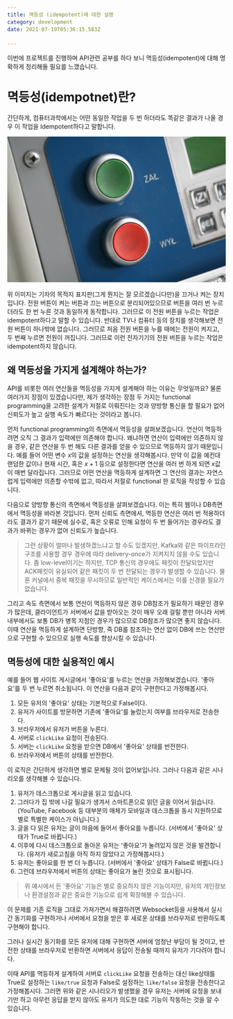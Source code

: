 ```yaml
---
title: 멱등성 (idempotent)에 대한 설명
category: development
date: 2021-07-19T05:36:15.583Z

---
```


이번에 프로젝트를 진행하며 API관련 공부를 하다 보니 멱등성(idempotent)에 대해 명확하게 정리해둘 필요를 느꼈습니다.

# 멱등성(idempotnet)란?

간단하게, 컴퓨터과학에서는 어떤 동일한 작업을 두 번 하더라도 똑같은 결과가 나올 경우 이 작업을 Idempotent하다고 말합니다.

![On_Off_-_Zał_Wył_(3086204137)](imgs/On_Off_-_Zał_Wył_(3086204137).jpg)

위 이미지는 기차의 목적지 표지판(그게 뭔지는 잘 모르겠습니다만)을 끄거나 켜는 장치입니다. 전원 버튼이 켜는 버튼과 끄는 버튼으로 분리되어있으므로 버튼을 여러 번 누르더라도 한 번 누른 것과 동일하게 동작합니다. 그러므로 이 전원 버튼을 누르는 작업은 idempotent하다고 말할 수 있습니다.  반대로 TV나 컴퓨터 등의 장치를 생각해보면 전원 버튼이 하나밖에 없습니다. 그러므로 처음 전원 버튼을 누를 때에는 전원이 켜지고, 두 번째 누르면 전원이 꺼집니다. 그러므로 이런 전자기기의 전원 버튼을 누르는 작업은 idempotent하지 않습니다.

## 왜 멱등성을 가지게 설계해야 하는가?

API를 비롯한 여러 연산들을 멱등성을 가지게 설계해야 하는 이유는 무엇일까요? 물론 여러가지 장점이 있겠습니다만, 제가 생각하는 장점 두 가지는 functional programming을 고려한 설계가 저절로 이뤄진다는 것과 양방향 통신을 할 필요가 없어 신뢰도가 높고 실행 속도가 빠르다는 것이라고 봅니다.

 먼저 functional programming의 측면에서 멱등성을 살펴보겠습니다. 연산이 멱등하려면 오직 그 결과가 입력에만 의존해야 합니다. 왜냐하면 연산이 입력에만 의존하지 않을 경우, 같은 연산을 두 번 해도 다른 결과를 얻을 수 있으므로 멱등하지 않기 때문입니다. 예를 들어 어떤 변수 $x$의 값을 설정하는 연산을 생각해봅시다. 만약 이 값을 예컨대 랜덤한 값이나 현재 시간, 혹은 $x+1$ 등으로 설정한다면 연산을 여러 번 하게 되면 $x$값이 매번 달라집니다. 그러므로 어떤 연산을 멱등하게 설계하면 그 연산의 결과는 자연스럽게 입력에만 의존할 수밖에 없고, 따라서 저절로 functional 한 로직을 작성할 수 있습니다.

다음으로 양방향 통신의 측면에서 멱등성을 살펴보겠습니다. 이는 특히 웹이나 DB측면에서 멱등성을 바라본 것입니다. 먼저 신뢰도 측면에셔, 멱등한 연산은 여러 번 적용하더라도 결과가 같기 때문에 실수로, 혹은 오류로 인해 요청이 두 번 들어가는 경우라도 결과가 바뀌는 경우가 없어 신뢰도가 높습니다.

> 그런 상황이 얼마나 발생하겠느냐고 할 수도 있겠지만, Kafka와 같은 파이프라인 구조를 사용할 경우 경우에 따라 delivery-once가 지켜지지 않을 수도 있습니다. 좀 low-level이기는 하지만, TCP 통신의 경우에도 패킷이 전달되었지만 ACK패킷이 유실되어 같은 패킷이 두 번 전달되는 경우가 발생할 수 있습니다. 물론 커널에서 중복 패킷을 무시하므로 일반적인 케이스에서는 이를 신경쓸 필요가 없습니다.

그리고 속도 측면에서 보통 연산이 멱등하지 않은 경우 DB참조가 필요하기 때문인 경우가 많은데, 클라이언트가 서버에서 값을 받아오는 것이 매우 오래 걸릴 뿐만 아니라 서버 내부에서도 보통 DB가 병목 지점인 경우가 많으므로 DB참조가 많으면 좋지 않습니다. 이때 연산을 멱등하게 설계하면 단방향, 즉 DB를 참조하는 연산 없이 DB에 쓰는 연산만으로 구현할 수 있으므로 실행 속도를 향상시킬 수 있습니다.

## 멱등성에 대한 실용적인 예시

예를 들어 웹 사이트 게시글에서 '좋아요'를 누르는 연산을 가정해보겠습니다. '좋아요'를 두 번 누르면 취소됩니다. 이 연산을 다음과 같이 구현한다고 가정해봅시다.

1. 모든 유저의 '좋아요' 상태는 기본적으로 False이다.
2. 유저가 사이트를 방문하면 기존에 '좋아요'를 눌렀는지 여부를 브라우저로 전송한다.
3. 브라우저에서 유저가 버튼을 누른다.
4. 서버로 `clickLike` 요청이 전송된다.
5. 서버는 `clickLike` 요청을 받으면 DB에서 '좋아요' 상태를 반전한다.
6. 브라우저에서 버튼의 상태를 반전한다.

이 로직은 간단하게 생각하면 별로 문제될 것이 없어보입니다. 그러나 다음과 같은 시나리오를 생각해볼 수 있습니다.

1. 유저가 데스크톱으로 게시글을 읽고 있습니다.
2. 그러다가 집 밖에 나갈 필요가 생겨서 스마트폰으로 읽던 글을 이어서 읽습니다. (YouTube, Facebook 등 대부분의 매체가 모바일과 데스크톱을 동시 지원하므로 별로 특별한 케이스가 아닙니다.)
3. 글을 다 읽은 유저는 글이 마음에 들어서 좋아요를 누릅니다. (서버에서 '좋아요' 상태가 True로 바뀝니다.)
4. 이후에 다시 데스크톱으로 돌아온 유저는 '좋아요'가 눌려있지 않은 것을 발견합니다. (유저가 새로고침을 아직 하지 않았다고 가정해봅시다.)
5. 유저는 좋아요를 한 번 더 누릅니다. (서버에서 '좋아요' 상태가 False로 바뀝니다.)
6. 그런데 브라우저에서 버튼의 상태는 좋아요가 눌린 것으로 표시됩니다.

> 위 예시에서 든 '좋아요' 기능은 별로 중요하지 않은 기능이지만, 유저의 개인정보나 환경설정과 같은 중요한 기능으로 쉽게 확장해볼 수 있습니다.

이 문제를 기존 로직을 그대로 가져가면서 해결하려면 Websocket등을 사용해서 실시간 동기화를 구현하거나 서버에서 요청을 받은 후 새로운 상태를 브라우저로 반환하도록 구현해야 합니다.

그러나 실시간 동기화를 모든 유저에 대해 구현하면 서버에 엄청난 부담이 될 것이고, 반전한 상태를 브라우저로 반환하면 서버에서 응답이 전송될 때까지 유저가 기다려야 합니다.

이때 API를 멱등하게 설계하여 서버로 `clickLike` 요청을 전송하는 대신 like상태를 True로 설정하는 `like/true` 요청과 False로 설정하는 `like/false` 요청을 전송한다고 가정해봅시다. 그러면 위와 같은 시나리오가 발생했을 경우 유저는 서버에 요청을 보내기만 하고 아무런 응답을 받지 않아도 유저가 의도한 대로 기능이 작동하는 것을 알 수 있습니다.
